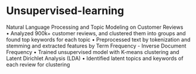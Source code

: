 # Unsupervised-learning
Natural Language Processing and Topic Modeling on Customer Reviews  
•	Analyzed 900k+ customer reviews, and clustered them into groups and found top keywords for each topic
•	Preprocessed text by tokenization and stemming and extracted features by Term Frequency - Inverse Document Frequency
•	Trained unsupervised model with K-means clustering and Latent Dirichlet Analysis (LDA)
•	Identified latent topics and keywords of each review for clustering
